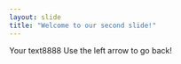 ```yaml
---
layout: slide
title: "Welcome to our second slide!"
---
```

Your text8888
Use the left arrow to go back!
